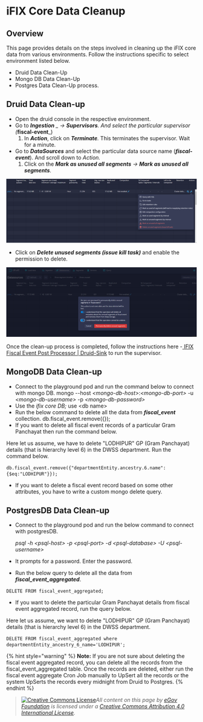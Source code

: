 # iFIX Core Data Cleanup

## Overview

This page provides details on the steps involved in cleaning up the iFIX core data from various environments. Follow the instructions specific to select environment listed below.

* Druid Data Clean-Up&#x20;
* Mongo DB Data Clean-Up
* Postgres Data Clean-Up process.

## **Druid Data Clean-up**

* Open the druid console in the respective environment.
* Go to _**Ingestion** _ → _**Supervisors**_. And select the particular supervisor (_**fiscal-event**_)
  1. In _**Action**_, click on _**Terminate**._ This terminates the supervisor. Wait for a minute.
* Go to _**DataSources**_ and select the particular data source name (_**fiscal-event**_). And scroll down to _Action._
  1. Click on the _**Mark as unused all segments** → **Mark as unused all segments**._

![](<../../../.gitbook/assets/121 (1).png>)

* Click on _**Delete unused segments (issue kill task)**_ and enable the permission to delete.

![](../../../.gitbook/assets/122.png)

Once the clean-up process is completed, follow the instructions here -[ IFIX Fiscal Event Post Processor | Druid-Sink](broken-reference) to run the supervisor.

## &#x20;**MongoDB Data Clean-up**

* Connect to the playground pod and run the command below to connect with mongo DB. mongo --host _\<mongo-db-host>_:_\<mongo-db-port>_ -u _\<mongo-db-username>_ -p _\<mongo-db-password>_
* Use the _ifix core DB;_ use \<db name>
* Run the below command to delete all the data from _**fiscal\_event**_ collection. db.fiscal\_event.remove({});
* If you want to delete all fiscal event records of a particular Gram Panchayat then run the command below.

Here let us assume, we have to delete "LODHIPUR" GP (Gram Panchayat) details (that is hierarchy level 6) in the DWSS department. Run the command below.

```
db.fiscal_event.remove({"departmentEntity.ancestry.6.name":{$eq:"LODHIPUR"}});
```

* If you want to delete a fiscal event record based on some other attributes, you have to write a custom mongo delete query.

## **PostgresDB Data Clean-up** <a href="#postgresdb-data-clean-up" id="postgresdb-data-clean-up"></a>

*   Connect to the playground pod and run the below command to connect with postgresDB.&#x20;

    _psql -h \<psql-host> -p \<psql-port> -d \<psql-database> -U \<psql-username>_
* It prompts for a password. Enter the password.
* Run the below query to delete all the data from _**fiscal\_event\_aggregated**_.

```
DELETE FROM fiscal_event_aggregated;
```

* If you want to delete the particular Gram Panchayat details from fiscal event aggregated record, run the query below.

Here let us assume, we want to delete "LODHIPUR" GP (Gram Panchayat) details (that is hierarchy level 6) in the DWSS department.

```
DELETE FROM fiscal_event_aggregated where departmentEntity_ancestry_6_name='LODHIPUR';
```

{% hint style="warning" %}
**Note:** If you are not sure about deleting the fiscal event aggregated record, you can delete all the records from the fiscal\_event\_aggregated table. Once the records are deleted, either run the fiscal event aggregate Cron Job manually to UpSert all the records or the system UpSerts the records every midnight from Druid to Postgres.
{% endhint %}



> [![Creative Commons License](https://i.creativecommons.org/l/by/4.0/80x15.png)_​_](http://creativecommons.org/licenses/by/4.0/)_All content on this page by_ [_eGov Foundation_](https://egov.org.in/) _is licensed under a_ [_Creative Commons Attribution 4.0 International License_](http://creativecommons.org/licenses/by/4.0/)_._



&#x20;

